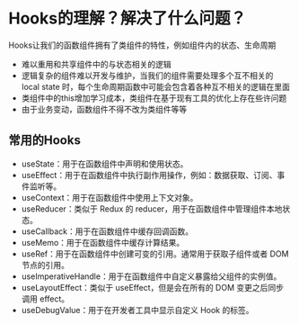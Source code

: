 # Hooks的理解？解决了什么问题？

Hooks让我们的函数组件拥有了类组件的特性，例如组件内的状态、生命周期

- 难以重用和共享组件中的与状态相关的逻辑
- 逻辑复杂的组件难以开发与维护，当我们的组件需要处理多个互不相关的 local state 时，每个生命周期函数中可能会包含着各种互不相关的逻辑在里面
- 类组件中的this增加学习成本，类组件在基于现有工具的优化上存在些许问题
- 由于业务变动，函数组件不得不改为类组件等等

## 常用的Hooks

- useState：用于在函数组件中声明和使用状态。
- useEffect：用于在函数组件中执行副作用操作，例如：数据获取、订阅、事件监听等。
- useContext：用于在函数组件中使用上下文对象。
- useReducer：类似于 Redux 的 reducer，用于在函数组件中管理组件本地状态。
- useCallback：用于在函数组件中缓存回调函数。
- useMemo：用于在函数组件中缓存计算结果。
- useRef：用于在函数组件中创建可变的引用。通常用于获取子组件或者 DOM 节点的引用。
- useImperativeHandle：用于在函数组件中自定义暴露给父组件的实例值。
- useLayoutEffect：类似于 useEffect，但是会在所有的 DOM 变更之后同步调用 effect。
- useDebugValue：用于在开发者工具中显示自定义 Hook 的标签。
